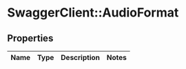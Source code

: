 # SwaggerClient::AudioFormat

## Properties
Name | Type | Description | Notes
------------ | ------------- | ------------- | -------------


